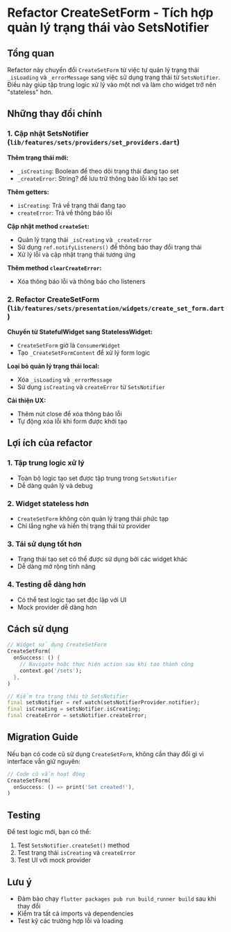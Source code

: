 # Refactor CreateSetForm - Tích hợp quản lý trạng thái vào SetsNotifier

## Tổng quan

Refactor này chuyển đổi `CreateSetForm` từ việc tự quản lý trạng thái `_isLoading` và `_errorMessage` sang việc sử dụng trạng thái từ `SetsNotifier`. Điều này giúp tập trung logic xử lý vào một nơi và làm cho widget trở nên "stateless" hơn.

## Những thay đổi chính

### 1. Cập nhật SetsNotifier (`lib/features/sets/providers/set_providers.dart`)

**Thêm trạng thái mới:**
- `_isCreating`: Boolean để theo dõi trạng thái đang tạo set
- `_createError`: String? để lưu trữ thông báo lỗi khi tạo set

**Thêm getters:**
- `isCreating`: Trả về trạng thái đang tạo
- `createError`: Trả về thông báo lỗi

**Cập nhật method `createSet`:**
- Quản lý trạng thái `_isCreating` và `_createError`
- Sử dụng `ref.notifyListeners()` để thông báo thay đổi trạng thái
- Xử lý lỗi và cập nhật trạng thái tương ứng

**Thêm method `clearCreateError`:**
- Xóa thông báo lỗi và thông báo cho listeners

### 2. Refactor CreateSetForm (`lib/features/sets/presentation/widgets/create_set_form.dart`)

**Chuyển từ StatefulWidget sang StatelessWidget:**
- `CreateSetForm` giờ là `ConsumerWidget`
- Tạo `_CreateSetFormContent` để xử lý form logic

**Loại bỏ quản lý trạng thái local:**
- Xóa `_isLoading` và `_errorMessage`
- Sử dụng `isCreating` và `createError` từ `SetsNotifier`

**Cải thiện UX:**
- Thêm nút close để xóa thông báo lỗi
- Tự động xóa lỗi khi form được khởi tạo

## Lợi ích của refactor

### 1. Tập trung logic xử lý
- Toàn bộ logic tạo set được tập trung trong `SetsNotifier`
- Dễ dàng quản lý và debug

### 2. Widget stateless hơn
- `CreateSetForm` không còn quản lý trạng thái phức tạp
- Chỉ lắng nghe và hiển thị trạng thái từ provider

### 3. Tái sử dụng tốt hơn
- Trạng thái tạo set có thể được sử dụng bởi các widget khác
- Dễ dàng mở rộng tính năng

### 4. Testing dễ dàng hơn
- Có thể test logic tạo set độc lập với UI
- Mock provider dễ dàng hơn

## Cách sử dụng

```dart
// Widget sử dụng CreateSetForm
CreateSetForm(
  onSuccess: () {
    // Navigate hoặc thực hiện action sau khi tạo thành công
    context.go('/sets');
  },
)

// Kiểm tra trạng thái từ SetsNotifier
final setsNotifier = ref.watch(setsNotifierProvider.notifier);
final isCreating = setsNotifier.isCreating;
final createError = setsNotifier.createError;
```

## Migration Guide

Nếu bạn có code cũ sử dụng `CreateSetForm`, không cần thay đổi gì vì interface vẫn giữ nguyên:

```dart
// Code cũ vẫn hoạt động
CreateSetForm(
  onSuccess: () => print('Set created!'),
)
```

## Testing

Để test logic mới, bạn có thể:

1. Test `SetsNotifier.createSet()` method
2. Test trạng thái `isCreating` và `createError`
3. Test UI với mock provider

## Lưu ý

- Đảm bảo chạy `flutter packages pub run build_runner build` sau khi thay đổi
- Kiểm tra tất cả imports và dependencies
- Test kỹ các trường hợp lỗi và loading
